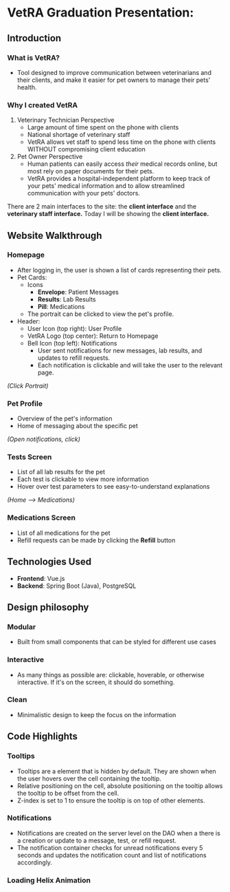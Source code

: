 # VetRA Graduation Presentation:

## Introduction

### What is VetRA?

 - Tool designed to improve communication between veterinarians and their clients, and make it easier for pet owners to manage their pets' health.

### Why I created VetRA

 1. Veterinary Technician Perspective
    - Large amount of time spent on the phone with clients
    - National shortage of veterinary staff
    - VetRA allows vet staff to spend less time on the phone with clients WITHOUT compromising client education
 2. Pet Owner Perspective
    - Human patients can easily access *their* medical records online, but most rely on paper documents for their pets. 
    - VetRA provides a hospital-independent platform to keep track of your pets' medical information and to allow streamlined communication with your pets' doctors.

There are 2 main interfaces to the site: the **client interface** and the **veterinary staff interface.** Today I will be showing the **client interface.**

## Website Walkthrough

### Homepage

 - After logging in, the user is shown a list of cards representing their pets. 
 - Pet Cards:
   - Icons
     - **Envelope**: Patient Messages
     - **Results**: Lab Results
     - **Pill**: Medications
   - The portrait can be clicked to view the pet's profile.
 - Header:
   - User Icon (top right): User Profile
   - VetRA Logo (top center): Return to Homepage
   - Bell Icon (top left): Notifications
     - User sent notifications for new messages, lab results, and updates to refill requests.
     - Each notification is clickable and will take the user to the relevant page.

*(Click Portrait)*

### Pet Profile

 - Overview of the pet's information
 - Home of messaging about the specific pet
  
*(Open notifications, click)*

### Tests Screen

 - List of all lab results for the pet
 - Each test is clickable to view more information
 - Hover over test parameters to see easy-to-understand explanations

*(Home --> Medications)*

### Medications Screen

 - List of all medications for the pet
 - Refill requests can be made by clicking the **Refill** button


## Technologies Used

 - **Frontend**: Vue.js
 - **Backend**: Spring Boot (Java), PostgreSQL

## Design philosophy

### Modular

 - Built from small components that can be styled for different use cases

### Interactive

 - As many things as possible are: clickable, hoverable, or otherwise interactive. If it's on the screen, it should do something.

### Clean

 - Minimalistic design to keep the focus on the information

## Code Highlights

### Tooltips

 - Tooltips are a <span> element that is hidden by default. They are shown when the user hovers over the cell containing the tooltip.
 - Relative positioning on the cell, absolute positioning on the tooltip allows the tooltip to be offset from the cell.
 - Z-index is set to 1 to ensure the tooltip is on top of other elements.

### Notifications

 - Notifications are created on the server level on the DAO when a there is a creation or update to a message, test, or refill request.
 - The notification container checks for unread notifications every 5 seconds and updates the notification count and list of notifications accordingly.

### Loading Helix Animation



